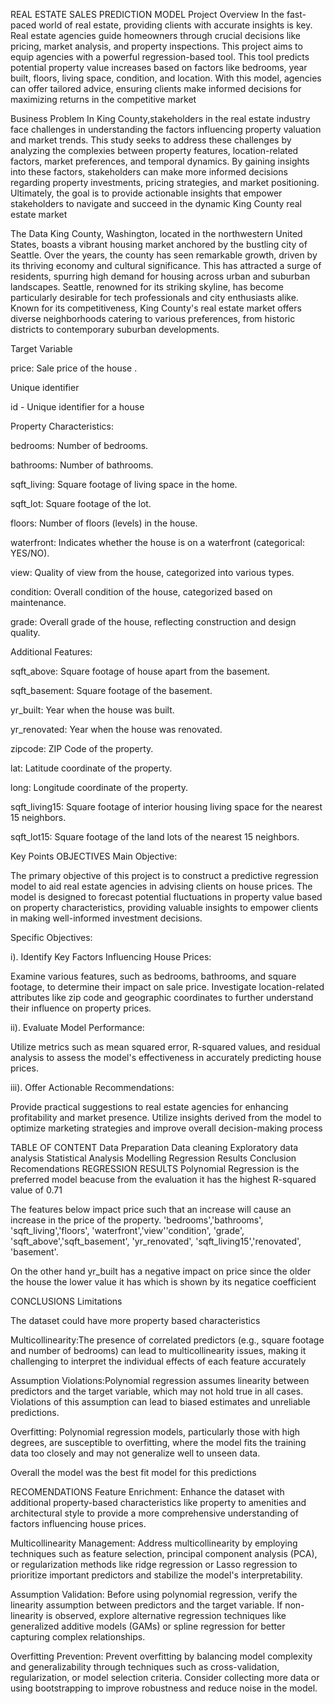 REAL ESTATE SALES PREDICTION MODEL
Project Overview
In the fast-paced world of real estate, providing clients with accurate insights is key. Real estate agencies guide homeowners through crucial decisions like pricing, market analysis, and property inspections. This project aims to equip agencies with a powerful regression-based tool. This tool predicts potential property value increases based on factors like bedrooms, year built, floors, living space, condition, and location. With this model, agencies can offer tailored advice, ensuring clients make informed decisions for maximizing returns in the competitive market

Business Problem
In King County,stakeholders in the real estate industry face challenges in understanding the factors influencing property valuation and market trends. This study seeks to address these challenges by analyzing the complexies between property features, location-related factors, market preferences, and temporal dynamics. By gaining insights into these factors, stakeholders can make more informed decisions regarding property investments, pricing strategies, and market positioning. Ultimately, the goal is to provide actionable insights that empower stakeholders to navigate and succeed in the dynamic King County real estate market

The Data
King County, Washington, located in the northwestern United States, boasts a vibrant housing market anchored by the bustling city of Seattle. Over the years, the county has seen remarkable growth, driven by its thriving economy and cultural significance. This has attracted a surge of residents, spurring high demand for housing across urban and suburban landscapes. Seattle, renowned for its striking skyline, has become particularly desirable for tech professionals and city enthusiasts alike. Known for its competitiveness, King County's real estate market offers diverse neighborhoods catering to various preferences, from historic districts to contemporary suburban developments.

Target Variable

price: Sale price of the house .

Unique identifier

id - Unique identifier for a house

Property Characteristics:

bedrooms: Number of bedrooms.

bathrooms: Number of bathrooms.

sqft_living: Square footage of living space in the home.

sqft_lot: Square footage of the lot.

floors: Number of floors (levels) in the house.

waterfront: Indicates whether the house is on a waterfront (categorical: YES/NO).

view: Quality of view from the house, categorized into various types.

condition: Overall condition of the house, categorized based on maintenance.

grade: Overall grade of the house, reflecting construction and design quality.

Additional Features:

sqft_above: Square footage of house apart from the basement.

sqft_basement: Square footage of the basement.

yr_built: Year when the house was built.

yr_renovated: Year when the house was renovated.

zipcode: ZIP Code of the property.

lat: Latitude coordinate of the property.

long: Longitude coordinate of the property.

sqft_living15: Square footage of interior housing living space for the nearest 15 neighbors.

sqft_lot15: Square footage of the land lots of the nearest 15 neighbors.

Key Points
OBJECTIVES
Main Objective:

The primary objective of this project is to construct a predictive regression model to aid real estate agencies in advising clients on house prices. The model is designed to forecast potential fluctuations in property value based on property characteristics, providing valuable insights to empower clients in making well-informed investment decisions.

Specific Objectives:

i). Identify Key Factors Influencing House Prices:

Examine various features, such as bedrooms, bathrooms, and square footage, to determine their impact on sale price. Investigate location-related attributes like zip code and geographic coordinates to further understand their influence on property prices.

ii). Evaluate Model Performance:

Utilize metrics such as mean squared error, R-squared values, and residual analysis to assess the model's effectiveness in accurately predicting house prices.

iii). Offer Actionable Recommendations:

Provide practical suggestions to real estate agencies for enhancing profitability and market presence. Utilize insights derived from the model to optimize marketing strategies and improve overall decision-making process

TABLE OF CONTENT
Data Preparation
Data cleaning
Exploratory data analysis
Statistical Analysis
Modelling
Regression Results
Conclusion
Recomendations
REGRESSION RESULTS
Polynomial Regression is the preferred model beacuse from the evaluation it has the highest R-squared value of 0.71

The features below impact price such that an increase will cause an increase in the price of the property. 'bedrooms','bathrooms', 'sqft_living','floors', 'waterfront','view''condition', 'grade', 'sqft_above','sqft_basement', 'yr_renovated', 'sqft_living15','renovated', 'basement'.

On the other hand yr_built has a negative impact on price since the older the house the lower value it has which is shown by its negatice coefficient

CONCLUSIONS
Limitations

The dataset could have more property based characteristics

Multicollinearity:The presence of correlated predictors (e.g., square footage and number of bedrooms) can lead to multicollinearity issues, making it challenging to interpret the individual effects of each feature accurately

Assumption Violations:Polynomial regression assumes linearity between predictors and the target variable, which may not hold true in all cases. Violations of this assumption can lead to biased estimates and unreliable predictions.

Overfitting: Polynomial regression models, particularly those with high degrees, are susceptible to overfitting, where the model fits the training data too closely and may not generalize well to unseen data.

Overall the model was the best fit model for this predictions

RECOMENDATIONS
Feature Enrichment: Enhance the dataset with additional property-based characteristics like property to amenities and architectural style to provide a more comprehensive understanding of factors influencing house prices.

Multicollinearity Management: Address multicollinearity by employing techniques such as feature selection, principal component analysis (PCA), or regularization methods like ridge regression or Lasso regression to prioritize important predictors and stabilize the model's interpretability.

Assumption Validation: Before using polynomial regression, verify the linearity assumption between predictors and the target variable. If non-linearity is observed, explore alternative regression techniques like generalized additive models (GAMs) or spline regression for better capturing complex relationships.

Overfitting Prevention: Prevent overfitting by balancing model complexity and generalizability through techniques such as cross-validation, regularization, or model selection criteria. Consider collecting more data or using bootstrapping to improve robustness and reduce noise in the model.
